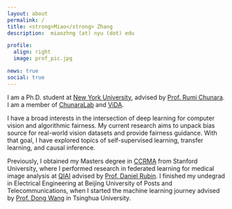 ```yaml
---
layout: about
permalink: /
title: <strong>Miao</strong> Zhang
description:  miaozhng (at) nyu (dot) edu

profile:
  align: right
  image: prof_pic.jpg

news: true
social: true
---
```

I am a Ph.D. student at [New York University](https://www.nyu.edu/), advised by [Prof. Rumi Chunara](https://rumichunara.github.io/). I am a member of [ChunaraLab](https://wp.nyu.edu/chunaralab/) and [ViDA](https://vida.engineering.nyu.edu/). 

I have a broad interests in the intersection of deep learning for computer vision and algorithmic fairness. 
My current research aims to unpack bias source for real-world vision datasets and provide fairness guidance. With that goal, I have explored topics of self-supervised learning, transfer learning, and causal inference.

Previously, I obtained my Masters degree in [CCRMA](https://ccrma.stanford.edu/) from Stanford University, where I performed research in federated learning for medical image analysis at [QIAI](https://rubinlab.stanford.edu/) advised by [Prof. Daniel Rubin](https://profiles.stanford.edu/daniel-rubin). I finished my undegrad in Electrical Engineering at Beijing University of Posts and Telecommunications, when I started the machine learning journey advised by [Prof. Dong Wang](http://wangd.cslt.org/) in Tsinghua University.



